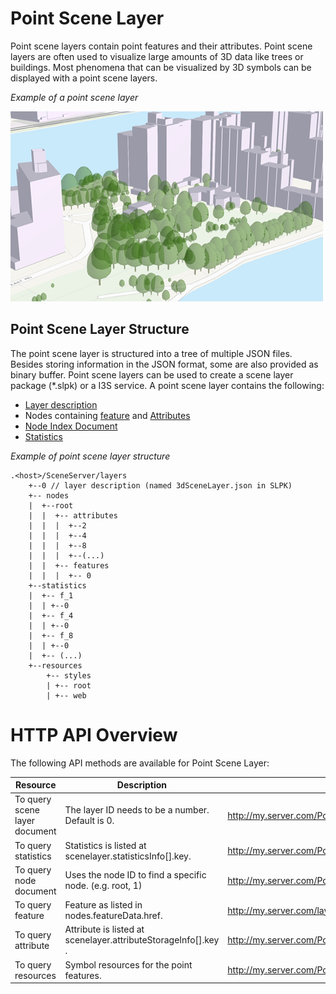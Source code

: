 # Point Scene Layer

Point scene layers contain point features and their attributes. Point scene layers are often used to visualize large amounts of 3D data like trees or buildings.  Most phenomena that can be visualized by 3D symbols can be displayed with a point scene layers.

*Example of a point scene layer*

![Point Scene Layer](img/PointSceneLayer.png)

## Point Scene Layer Structure
The point scene layer is structured into a tree of multiple JSON files. Besides storing information in the JSON format, some are also provided as binary buffer. Point scene layers can be used to create a scene layer package (*.slpk) or a I3S service. A point scene layer contains the following:

- [Layer description](3DSceneLayer.psl.md)
- Nodes containing [feature](feature.cmn.md) and [Attributes](attributeStorageInfo.cmn.md)
- [Node Index Document](3DNodeIndexDocument.cmn.md)
- [Statistics](statisticsInfo.cmn.md)

*Example of point scene layer structure*

```
.<host>/SceneServer/layers
	+--0 // layer description (named 3dSceneLayer.json in SLPK)
	+-- nodes
	|  +--root
	|  |  +-- attributes
	|  |  |  +--2
	|  |  |  +--4
	|  |  |  +--8
	|  |  |  +--(...)
	|  |  +-- features
	|  |  |  +-- 0
	+--statistics
	|  +-- f_1
	|  | +--0
	|  +-- f_4
	|  | +--0
	|  +-- f_8
	|  | +--0
	|  +-- (...)
	+--resources
	    +-- styles
	 	| +-- root
	 	| +-- web 

```
# HTTP API Overview

The following API methods are available for Point Scene Layer:

|Resource|Description|URL example
|------|-------|-----------------|
|To query scene layer document| The layer ID needs to be a number. Default is 0.|http://my.server.com/PointSceneLayer/SceneServer/0|
|To query statistics|Statistics is listed at  scenelayer.statisticsInfo[].key.|http://my.server.com/PointSceneLayer/SceneServer/layers/0/statistics/f_1/0 |
|To query  node  document|Uses the node ID to find a specific node. (e.g. root, 1) |http://my.server.com/PointSceneLayer/SceneServer/layers/0/nodes/root|
|To query  feature  |Feature as listed in nodes.featureData.href.|http://my.server.com/layers/PointSceneLayer/0/nodes/root/features/0 |
|To query  attribute |Attribute is listed at  scenelayer.attributeStorageInfo[].key .|http://my.server.com/PointSceneLayer/SceneServer/layers/0/nodes/root/attributes/f_1/0 |
|To query resources|Symbol resources for the point features.|http://my.server.com/PointSceneLayer/SceneServer/layers/0/resources/styles/root|
